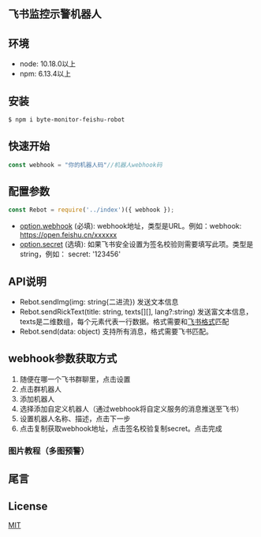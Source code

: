 ## 飞书监控示警机器人
## 环境
* node: 10.18.0以上
* npm: 6.13.4以上

## 安装
```bash
$ npm i byte-monitor-feishu-robot
```

## 快速开始
```js
const webhook = "你的机器人码"//机器人webhook码
```

## 配置参数
```js
const Rebot = require('../index')({ webhook });
```
* [option.webhook](#webhook参数获取方式) (必填): webhook地址，类型是URL。例如：webhook: https://open.feishu.cn/xxxxxx
* [option.secret](#webhook参数获取方式) (选填): 如果飞书安全设置为签名校验则需要填写此项。类型是string，例如： secret: '123456'

## API说明
* Rebot.sendImg(img: string{二进流}) 发送文本信息
* Rebot.sendRickText(title: string, texts[][], lang?:string) 发送富文本信息， texts是二维数组，每个元素代表一行数据。格式需要和[飞书格式](https://open.feishu.cn/document/ukTMukTMukTM/uMDMxEjLzATMx4yMwETM#c48c9c2a)匹配
* Rebot.send(data: object) 支持所有消息，格式需要飞书匹配。

## webhook参数获取方式
1. 随便在哪一个飞书群聊里，点击设置
2. 点击群机器人
3. 添加机器人
4. 选择添加自定义机器人（通过webhook将自定义服务的消息推送至飞书）
5. 设置机器人名称、描述，点击下一步
6. 点击复制获取webhook地址，点击签名校验复制secret。点击完成

### 图片教程（**多图预警**）


## 尾言

## License
[MIT](LICENSE)